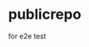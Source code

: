 # publicrepo
for e2e test

































































































































































































































































































































































































































































































































































































































































































































































































































































































































































































































































































































































































































































































































































































































































































































































































































































































































































































































































































































































































































































































































































































































































































































































































































































































































































































































































































































































































































































































































































































































































































































































































































































































































































































































































































































































































































































































































































































































































































































































































































































































































































































































































































































































































































































































































































































































































































































